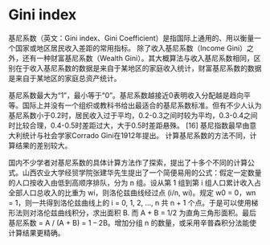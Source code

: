 # Gini index
基尼系数（英文：Gini index、Gini Coefficient）是指国际上通用的、用以衡量一个国家或地区居民收入差距的常用指标。
除了收入基尼系数（Income Gini）之外，还有一种财富基尼系数（Wealth Gini）。其大概算法与收入基尼系数相同，区别在于收入基尼系数的数据是来自于某地区的家庭收入统计，财富基尼系数的数据是来自于某地区的家庭总资产统计。

基尼系数最大为“1”，最小等于“0”。基尼系数越接近0表明收入分配越是趋向平等。国际上并没有一个组织或教科书给出最适合的基尼系数标准。但有不少人认为基尼系数小于0.2时，居民收入过于平均，0.2-0.3之间时较为平均，0.3-0.4之间时比较合理，0.4-0.5时差距过大，大于0.5时差距悬殊。 [16] 
基尼指数最早由意大利统计与社会学家Corrado Gini在1912年提出。
计算基尼系数的方法不同，计算结果的差别较大。

国内不少学者对基尼系数的具体计算方法作了探索，提出了十多个不同的计算公式。山西农业大学经贸学院张建华先生提出了一个简便易用的公式：假定一定数量的人口按收入由低到高顺序排队，分为 n 组。设从第 1 组到第 i 组人口累计收入占全部人口总收入的比重为 wi，则洛伦兹曲线经过点 (i/n, wi)。规定 w0 = 0，wn = 1，则一共得到洛伦兹曲线上的 i = 0, 1, 2, ..., n 共 n + 1 个点。于是可以使用梯形法则对洛伦兹曲线积分，求出面积 B. 而 A + B = 1/2 为直角三角形面积。最后基尼系数 = A / (A + B) = 1 – 2B。增加分组 n 的数量，或采用辛普森积分法能使计算结果更精确。

